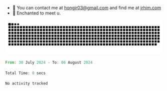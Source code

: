 - 📧 You can contact me at hongjr03@gmail.com and find me at [jrhim.com](https://jrhim.com/)
- 💜 Enchanted to meet u.

![snake_animation](https://raw.githubusercontent.com/hongjr03/hongjr03/output/github-contribution-grid-snake.svg)

<!--START_SECTION:waka-->

```rust
From: 30 July 2024 - To: 06 August 2024

Total Time: 0 secs

No activity tracked
```

<!--END_SECTION:waka-->
